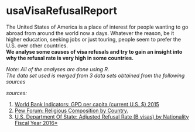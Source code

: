 # usaVisaRefusalReport

The United States of America is a place of interest for people wanting to go abroad from around the world now a days. Whatever the reason, be it higher education, seeking jobs or just touring, people seem to prefer the U.S. over other countries.  
**We analyse some causes of visa refusals and try to gain an insight into why the refusal rate is very high in some countries.**  

*Note: All of the analyses are done using R.*  
*The data set used is merged from 3 data sets obtained from the following sources*

*sources:*  
1. [World Bank Indicators: GPD per capita (current U.S. $) 2015](http://databank.worldbank.org/data/reports.aspx?source=2&series=NY.GDP.PCAP.CD&country=)  
2. [Pew Forum: Religious Composition by Country.](http://www.pewforum.org/files/2012/12/globalReligion-tables.pdf)  
3. [U.S. Department Of State: Adjusted Refusal Rate (B visas) by Nationality Fiscal Year 2016*](https://travel.state.gov/content/dam/visas/Statistics/Non-Immigrant-Statistics/RefusalRates/FY16.pdf)
